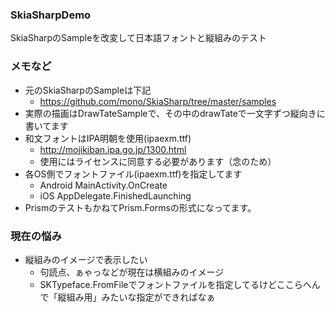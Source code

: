 ### SkiaSharpDemo
SkiaSharpのSampleを改変して日本語フォントと縦組みのテスト

### メモなど
+ 元のSkiaSharpのSampleは下記
  - https://github.com/mono/SkiaSharp/tree/master/samples
+ 実際の描画はDrawTateSampleで、その中のdrawTateで一文字ずつ縦向きに書いてます
+ 和文フォントはIPA明朝を使用(ipaexm.ttf)
  - http://mojikiban.ipa.go.jp/1300.html
  - 使用にはライセンスに同意する必要があります（念のため）
+ 各OS側でフォントファイル(ipaexm.ttf)を指定してます
  - Android MainActivity.OnCreate
  - iOS AppDelegate.FinishedLaunching
+ PrismのテストもかねてPrism.Formsの形式になってます。

### 現在の悩み
+ 縦組みのイメージで表示したい
  - 句読点、ぁゃっなどが現在は横組みのイメージ
  - SKTypeface.FromFileでフォントファイルを指定してるけどここらへんで「縦組み用」みたいな指定ができればなぁ
